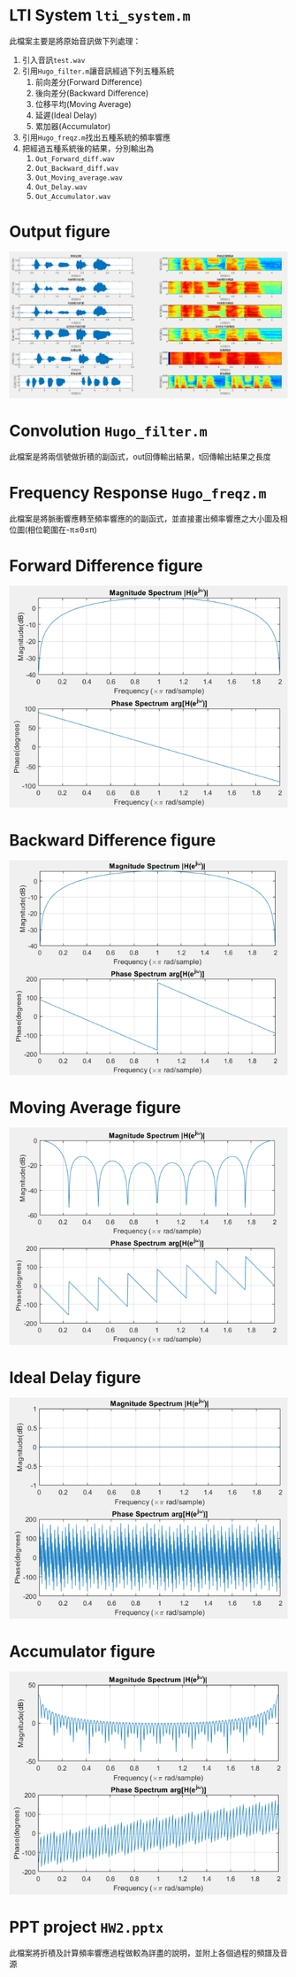 # LTI System `lti_system.m`

此檔案主要是將原始音訊做下列處理：

1. 引入音訊`test.wav`
2. 引用`Hugo_filter.m`讓音訊經過下列五種系統
	1. 前向差分(Forward Difference)
	2. 後向差分(Backward Difference)
	3. 位移平均(Moving Average)
	4. 延遲(Ideal Delay)
	5. 累加器(Accumulator)
3. 引用`Hugo_freqz.m`找出五種系統的頻率響應
4. 把經過五種系統後的結果，分別輸出為
	1. `Out_Forward_diff.wav`
	2. `Out_Backward_diff.wav`
	3. `Out_Moving_average.wav`
	4. `Out_Delay.wav`
	5. `Out_Accumulator.wav`

# Output figure
![alt_text](https://github.com/t106360145/DSP_HW2/blob/master/Y.PNG)

# Convolution `Hugo_filter.m`

此檔案是將兩信號做折積的副函式，out回傳輸出結果，t回傳輸出結果之長度

# Frequency Response `Hugo_freqz.m`

此檔案是將脈衝響應轉至頻率響應的的副函式，並直接畫出頻率響應之大小圖及相位圖(相位範圍在-π≤θ≤π)

# Forward Difference figure
![alt_text](https://github.com/t106360145/DSP_HW2/blob/master/h122.PNG)

# Backward Difference figure
![alt_text](https://github.com/t106360145/DSP_HW2/blob/master/h22.PNG)

# Moving Average figure
![alt_text](https://github.com/t106360145/DSP_HW2/blob/master/h32.PNG)

# Ideal Delay figure
![alt_text](https://github.com/t106360145/DSP_HW2/blob/master/h42.PNG)

# Accumulator figure
![alt_text](https://github.com/t106360145/DSP_HW2/blob/master/h52.PNG)

# PPT project `HW2.pptx`

此檔案將折積及計算頻率響應過程做較為詳盡的說明，並附上各個過程的頻譜及音源
